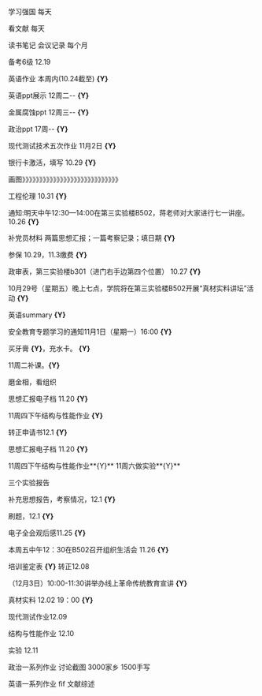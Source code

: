 学习强国  每天

看文献 每天

读书笔记 会议记录 每个月

备考6级 12.19

英语作业  本周内(10.24截至) **{Y}**

英语ppt展示 12周二-- **{Y}**

金属腐蚀ppt 12周三-- **{Y}**

政治ppt 17周-- **{Y}**

现代测试技术五次作业  11月2日 **{Y}**

银行卡激活，填写 10.29 **{Y}**

画图》》》》》》》》》》》》》》》》》》》》》》》》》》》》

工程伦理  10.31 **{Y}**

通知:明天中午12:30—14:00在第三实验楼B502，蒋老师对大家进行七一讲座。10.26 **{Y}**

补党员材料 两篇思想汇报；一篇考察记录；填日期 **{Y}**

参保 10.29，11.3缴费 **{Y}**

政审表，第三实验楼b301（进门右手边第四个位置） 10.27 **{Y}**

10月29号（星期五）晚上七点，学院将在第三实验楼B502开展“真材实料讲坛”活动 **{Y}**

英语summary **{Y}**

安全教育专题学习的通知11月1日（星期一）16:00 **{Y}**

买牙膏 **{Y}**，充水卡。  **{Y}**

11周二补课。**{Y}**

磨金相，看组织

思想汇报电子档 11.20 **{Y}**

11周四下午结构与性能作业 **{Y}**

转正申请书12.1 **{Y}**

思想汇报电子档 11.20 **{Y}**

11周四下午结构与性能作业**{Y}**
11周六做实验**{Y}**

三个实验报告

补充思想报告，考察情况，12.1  **{Y}**

刷题，12.1 **{Y}**

电子全会观后感11.25  **{Y}**

本周五中午12：30在B502召开组织生活会 11.26 **{Y}**

培训鉴定表 **{Y}**
转正12.08

（12月3日）10:00-11:30讲举办线上革命传统教育宣讲 **{Y}**

真材实料 12.02 19：00 **{Y}**

现代测试作业12.09

结构与性能作业 12.10

实验 12.11

政治一系列作业 讨论截图 3000家乡 1500手写

英语一系列作业 fif 文献综述
